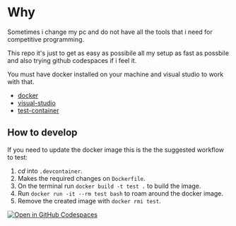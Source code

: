 # Why 

Sometimes i change my pc and do not have all the tools that i need for competitive programming.

This repo it's just to get as easy as possibile all my setup as fast as possbile and also trying github codespaces if i feel it.

You must have docker installed on your machine and visual studio to work with that.

* [docker](https://www.docker.com/)
* [visual-studio](https://code.visualstudio.com/)
* [test-container](https://marketplace.visualstudio.com/items?itemName=ms-vscode-remote.remote-containers)

## How to develop

If you need to update the docker image this is the the suggested workflow to test:

1. _cd_ into `.devcontainer`.
2. Makes the required changes on `Dockerfile`.
3. On the terminal run `docker build -t test .` to build the image.
4. Run `docker run -it --rm test bash` to roam around the docker image.
5. Remove the created image with `docker rmi test`.


[![Open in GitHub Codespaces](https://github.com/codespaces/badge.svg)](https://codespaces.new/ThePino/cp)